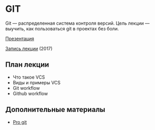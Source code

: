 # GIT

Git — распределенная система контроля версий.
Цель лекции — выучить, как пользоваться git в проектах без боли.

[Презентация](https://docs.google.com/presentation/d/1QH2yQPHKxf9ykHK5cmh-0-WIgf9tQq-tYDK9DFohoyU/edit?usp=sharing)

[Запись лекции](https://vimeo.com/224310990/1d203eae3c) (2017)

## План лекции

* Что такое VCS
* Виды и примеры VCS
* Git workflow
* Github workflow

## Дополнительные материалы

* [Pro git](https://git-scm.com/book/en/v2)
